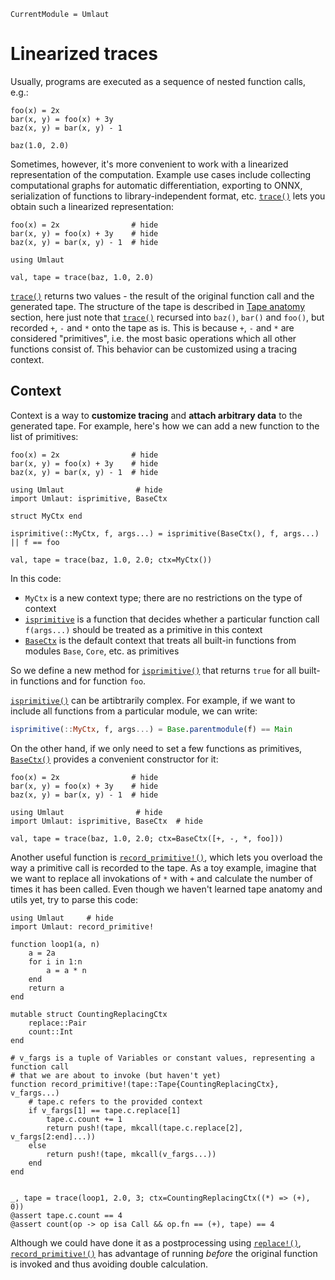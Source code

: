 ```@meta
CurrentModule = Umlaut
```

# Linearized traces

Usually, programs are executed as a sequence of nested function calls, e.g.:

```@example
foo(x) = 2x
bar(x, y) = foo(x) + 3y
baz(x, y) = bar(x, y) - 1

baz(1.0, 2.0)
```
Sometimes, however, it's more convenient to work with a linearized representation of the computation. Example use cases include collecting computational graphs for automatic differentiation, exporting to ONNX, serialization of functions to library-independent format, etc. [`trace()`](@ref) lets you obtain such a linearized representation:

```@example
foo(x) = 2x                # hide
bar(x, y) = foo(x) + 3y    # hide
baz(x, y) = bar(x, y) - 1  # hide

using Umlaut

val, tape = trace(baz, 1.0, 2.0)
```

[`trace()`](@ref) returns two values - the result of the original function call and the generated tape. The structure of the tape is described in [Tape anatomy](@ref) section, here just note that [`trace()`](@ref) recursed into `baz()`, `bar()` and `foo()`, but recorded `+`, `-` and `*` onto the tape as is. This is because `+`, `-` and `*` are considered "primitives", i.e. the most basic operations which all other functions consist of. This behavior can be customized using a tracing context.

## Context

Context is a way to **customize tracing** and **attach arbitrary data** to the generated tape. For example, here's how we can add a new function to the list of primitives:

```@example
foo(x) = 2x                # hide
bar(x, y) = foo(x) + 3y    # hide
baz(x, y) = bar(x, y) - 1  # hide

using Umlaut                # hide
import Umlaut: isprimitive, BaseCtx

struct MyCtx end

isprimitive(::MyCtx, f, args...) = isprimitive(BaseCtx(), f, args...) || f == foo

val, tape = trace(baz, 1.0, 2.0; ctx=MyCtx())
```

In this code:

* `MyCtx` is a new context type; there are no restrictions on the type of context
* [`isprimitive`](@ref) is a function that decides whether a particular function call
  `f(args...)` should be treated as a primitive in this context
* [`BaseCtx`](@ref) is the default context that treats all built-in functions from
  modules `Base`, `Core`, etc. as primitives

So we define a new method for [`isprimitive()`](@ref) that returns `true` for all built-in functions and for function `foo`.

[`isprimitive()`](@ref) can be artibtrarily complex. For example, if we want to include
all functions from a particular module, we can write:

```julia
isprimitive(::MyCtx, f, args...) = Base.parentmodule(f) == Main
```

On the other hand, if we only need to set a few functions as primitives,
[`BaseCtx()`](@ref) provides a convenient constructor for it:

```@example
foo(x) = 2x                # hide
bar(x, y) = foo(x) + 3y    # hide
baz(x, y) = bar(x, y) - 1  # hide

using Umlaut                # hide
import Umlaut: isprimitive, BaseCtx  # hide

val, tape = trace(baz, 1.0, 2.0; ctx=BaseCtx([+, -, *, foo]))
```

Another useful function is [`record_primitive!()`](@ref), which lets you overload the way
a primitive call is recorded to the tape. As a toy example, imagine that we want to replace
all invokations of `*` with `+` and calculate the number of times it has been called.
Even though we haven't learned tape anatomy and utils yet, try to parse this code:


```@example
using Umlaut     # hide
import Umlaut: record_primitive!

function loop1(a, n)
    a = 2a
    for i in 1:n
        a = a * n
    end
    return a
end

mutable struct CountingReplacingCtx
    replace::Pair
    count::Int
end

# v_fargs is a tuple of Variables or constant values, representing a function call
# that we are about to invoke (but haven't yet)
function record_primitive!(tape::Tape{CountingReplacingCtx}, v_fargs...)
    # tape.c refers to the provided context
    if v_fargs[1] == tape.c.replace[1]
        tape.c.count += 1
        return push!(tape, mkcall(tape.c.replace[2], v_fargs[2:end]...))
    else
        return push!(tape, mkcall(v_fargs...))
    end
end


_, tape = trace(loop1, 2.0, 3; ctx=CountingReplacingCtx((*) => (+), 0))
@assert tape.c.count == 4
@assert count(op -> op isa Call && op.fn == (+), tape) == 4
```

Although we could have done it as a postprocessing using [`replace!()`](@ref),
[`record_primitive!()`](@ref) has advantage of running _before_ the original function
is invoked and thus avoiding double calculation.